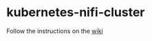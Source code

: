# kubernetes-nifi-cluster

Follow the instructions on the  [wiki](https://ixxuswiki.atlassian.net/wiki/spaces/techtalk/pages/677839024/Running+a+NiFi+Cluster+in+Amazon+Elastic+Container+Service+for+Kubernetes)
